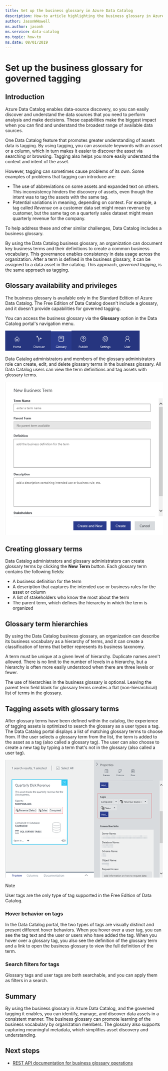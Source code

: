 ```yaml
---
title: Set up the business glossary in Azure Data Catalog
description: How-to article highlighting the business glossary in Azure Data Catalog for defining and using a common business vocabulary to tag registered data assets.
author: JasonWHowell
ms.author: jasonh
ms.service: data-catalog
ms.topic: how-to
ms.date: 08/01/2019
---
```


# Set up the business glossary for governed tagging

## Introduction

Azure Data Catalog enables data-source discovery, so you can easily discover and understand the data sources that you need to perform analysis and make decisions. These capabilities make the biggest impact when you can find and understand the broadest range of available data sources.

One Data Catalog feature that promotes greater understanding of assets data is tagging. By using tagging, you can associate keywords with an asset or a column, which in turn makes it easier to discover the asset via searching or browsing. Tagging also helps you more easily understand the context and intent of the asset.

However, tagging can sometimes cause problems of its own. Some examples of problems that tagging can introduce are:

* The use of abbreviations on some assets and expanded text on others. This inconsistency hinders the discovery of assets, even though the intent was to tag the assets with the same tag.
* Potential variations in meaning, depending on context. For example, a tag called *Revenue* on a customer data set might mean revenue by customer, but the same tag on a quarterly sales dataset might mean quarterly revenue for the company.  

To help address these and other similar challenges, Data Catalog includes a business glossary.

By using the Data Catalog business glossary, an organization can document key business terms and their definitions to create a common business vocabulary. This governance enables consistency in data usage across the organization. After a term is defined in the business glossary, it can be assigned to a data asset in the catalog. This approach, *governed tagging*, is the same approach as tagging.

## Glossary availability and privileges

The business glossary is available only in the Standard Edition of Azure Data Catalog. The Free Edition of Data Catalog doesn't include a glossary, and it doesn't provide capabilities for governed tagging.

You can access the business glossary via the **Glossary** option in the Data Catalog portal's navigation menu.  

![Data Catalog - Access the business glossary](./media/data-catalog-how-to-business-glossary/01-portal-menu.png)

Data Catalog administrators and members of the glossary administrators role can create, edit, and delete glossary terms in the business glossary. All Data Catalog users can view the term definitions and tag assets with glossary terms.

![Data Catalog - Add a new glossary term](./media/data-catalog-how-to-business-glossary/02-new-term.png)

## Creating glossary terms

Data Catalog administrators and glossary administrators can create glossary terms by clicking the **New Term** button. Each glossary term contains the following fields:

* A business definition for the term
* A description that captures the intended use or business rules for the asset or column
* A list of stakeholders who know the most about the term
* The parent term, which defines the hierarchy in which the term is organized

## Glossary term hierarchies

By using the Data Catalog business glossary, an organization can describe its business vocabulary as a hierarchy of terms, and it can create a classification of terms that better represents its business taxonomy.

A term must be unique at a given level of hierarchy. Duplicate names aren't allowed. There is no limit to the number of levels in a hierarchy, but a hierarchy is often more easily understood when there are three levels or fewer.

The use of hierarchies in the business glossary is optional. Leaving the parent term field blank for glossary terms creates a flat (non-hierarchical) list of terms in the glossary.  

## Tagging assets with glossary terms

After glossary terms have been defined within the catalog, the experience of tagging assets is optimized to search the glossary as a user types a tag. The Data Catalog portal displays a list of matching glossary terms to choose from. If the user selects a glossary term from the list, the term is added to the asset as a tag (also called a glossary tag). The user can also choose to create a new tag by typing a term that's not in the glossary (also called a user tag).

![Data asset tagged with one user tag and two glossary tags](./media/data-catalog-how-to-business-glossary/03-tagged-asset.png)

> [!NOTE]
> User tags are the only type of tag supported in the Free Edition of Data Catalog.

### Hover behavior on tags

In the Data Catalog portal, the two types of tags are visually distinct and present different hover behaviors. When you hover over a user tag, you can see the tag text and the user or users who have added the tag. When you hover over a glossary tag, you also see the definition of the glossary term and a link to open the business glossary to view the full definition of the term.

### Search filters for tags

Glossary tags and user tags are both searchable, and you can apply them as filters in a search.

## Summary

By using the business glossary in Azure Data Catalog, and the governed tagging it enables, you can identify, manage, and discover data assets in a consistent manner. The business glossary can promote learning of the business vocabulary by organization members. The glossary also supports capturing meaningful metadata, which simplifies asset discovery and understanding.

## Next steps

* [REST API documentation for business glossary operations](/rest/api/datacatalog/data-catalog-glossary)
